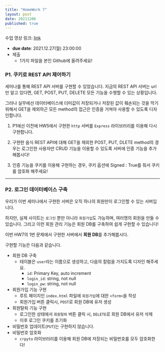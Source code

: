 ```yaml
---
title: "HomeWork 7"
layout: post
date: 20211206
published: true
---
```


수업 영상 링크: [link]()

- **due date**: 2021.12.27(월) 23:00:00
- 제출
  - 1가지 파일을 본인 Github에 올려주세요!

### P1. 쿠키로 REST API 제어하기

세미나를 통해 REST API 서버를 구현할 수 있었습니다. 지금의 REST API 서버는 url만 알고 있다면, GET, POST, PUT, DELETE 모든 기능을 수행할 수 있는 상황입니다.

그러나 실무에선 데이터베이스에 더미값이 저장되거나 저장된 값이 훼손되는 것을 막기 위해서 GET을 제외하곤 모든 method의 접근은 인증을 거쳐야 사용할 수 있도록 디자인합니다.

1. P1에선 이전에 HW5에서 구현한 `http` 서버를 `Express` 라이브러리를 이용해 다시 구현합니다.

2. 구현한 음식 REST API에 대해 GET을 제외한 POST, PUT, DLETE method의 경우는 로그인한 사용자만 CRUD 기능을 이용할 수 있도록 서버에 인증 기능을 추가해봅시다!

3. 인증 기능을 쿠키를 이용해 구현하는 경우, 쿠키 옵션에 Signed : True를 줘서 쿠키를 암호화 해주세요!
<hr>

### P2. 로그인 데이터베이스 구축

우리가 이번 세미나에서 구현한 서버은 오직 하나의 회원만이 로그인할 수 있는 서버입니다. 

하지만, 실제 사이트는 `로그인` 뿐만 아니라 `회원가입`도 가능하며, 여러명의 회원을 만들 수 있습니다. 그리고 이런 회원 관리 기능은 회원 DB를 구축하여 쉽게 구현할 수 있습니다!

이번 HW7의 1번 문제에서 구현한 서버에서 **회원 DB**를 추가해봅시다.

구현할 기능은 다음과 같습니다.
- 회원 DB 구축
  - 테이블은 `user`라는 이름으로 생성하고, 다음의 칼럼을 가지도록 디자인 해주세요.
    - `id`: Primary Key, auto increment
    - `login_id`: string, not null
    - `login_pw`: string, not null
- 회원가입 기능 구현
  - 루트 페이지인 `index.html` 파일에 `회원가입`에 대한 `<form>`을 작성
  - 회원가입 버튼 클릭시, `POST`로 회원 DB에 유저 생성
- 회원탈퇴 기능 구현
  - 로그인한 상태에서 `회원탈퇴` 버튼 클릭 시, `DELETE`로 회원 DB에서 유저 삭제
  - 이후 로그인 쿠키를 초기화
- 비밀번호 업데이트(`PUT`)는 구현하지 않습니다.
- 비밀번호 암호화
  - `crpyto` 라이브러리를 이용해 회원 DB에 저장되는 비밀번호를 모두 암호화한다!
